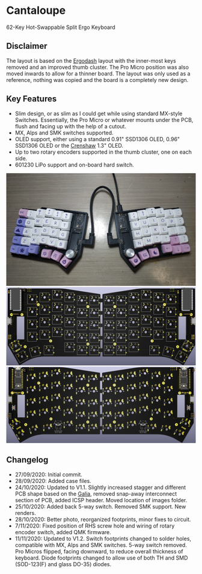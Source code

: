 # Cantaloupe
62-Key Hot-Swappable Split Ergo Keyboard

## Disclaimer
The layout is based on the [Ergodash](https://github.com/omkbd/ErgoDash) layout with the inner-most keys removed and an improved thumb cluster. The Pro Micro position was also moved inwards to allow for a thinner board. The layout was only used as a reference, nothing was copied and the board is a completely new design.

## Key Features
* Slim design, or as slim as I could get while using standard MX-style Switches. Essentially, the Pro Micro or whatever mounts under the PCB, flush and facing up with the help of a cutout.
* MX, Alps and SMK switches supported.
* OLED support, either using a standard 0.91" SSD1306 OLED, 0.96" SSD1306 OLED or the [Crenshaw](https://github.com/Ariamelon/Crenshaw) 1.3" OLED.
* Up to two rotary encoders supported in the thumb cluster, one on each side.
* 601230 LiPo support and on-board hard switch.

![Cantaloupe Photo1](Images/Photo1.jpg)
![Cantaloupe Front Render](Images/Render_Front.png)
![Cantaloupe Back Render](Images/Render_Back.png)

## Changelog
* 27/09/2020: Initial commit.
* 28/09/2020: Added case files.
* 24/10/2020: Updated to V1.1. Slightly increased stagger and different PCB shape based on the [Galia](https://github.com/Ariamelon/Galia), removed snap-away interconnect section of PCB, added ICSP header. Moved location of images folder.
* 25/10/2020: Added back 5-way switch. Removed SMK support. New renders.
* 28/10/2020: Better photo, reorganized footprints, minor fixes to circuit.
* 7/11/2020: Fixed position of RHS screw hole and wiring of rotary encoder switch, added QMK firmware.
* 11/11/2020: Updated to V1.2. Switch footprints changed to solder holes, compatible with MX, Alps and SMK switches. 5-way switch removed. Pro Micros flipped, facing downward, to reduce overall thickness of keyboard. Diode footprints changed to allow use of both TH and SMD (SOD-123(F) and glass DO-35) diodes.
